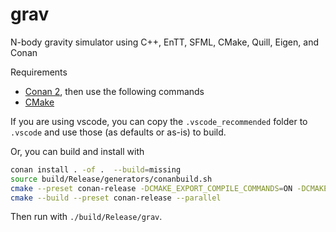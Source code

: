 # grav
N-body gravity simulator using C++, EnTT, SFML, CMake, Quill, Eigen, and Conan

Requirements
 - [Conan 2](https://docs.conan.io/2/installation.html), then use the following commands
 - [CMake](https://cmake.org/download/)

If you are using vscode, you can copy the `.vscode_recommended` folder to `.vscode` and use those (as defaults or as-is) to build.

Or, you can build and install with

```bash
conan install . -of .  --build=missing
source build/Release/generators/conanbuild.sh
cmake --preset conan-release -DCMAKE_EXPORT_COMPILE_COMMANDS=ON -DCMAKE_CXX_COMPILER_LAUNCHER=ccache
cmake --build --preset conan-release --parallel
```

Then run with `./build/Release/grav`.
